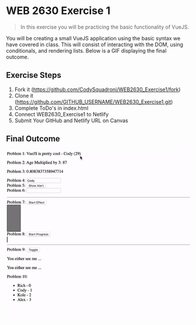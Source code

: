 # WEB 2630 Exercise 1
> In this exercise you will be practicing the basic functionality of VueJS.

You will be creating a small VueJS application using the basic syntax we have covered in class. This will consist of interacting with the DOM, using conditionals, and rendering lists. Below is a GIF displaying the final outcome.

## Exercise Steps

1. Fork it (<https://github.com/CodySquadroni/WEB2630_Exercise1/fork>)
2. Clone it (<https://github.com/GITHUB_USERNAME/WEB2630_Exercise1.git>)
3. Complete ToDo's in index.html
4. Connect WEB2630_Exercise1 to Netlify
5. Submit Your GitHub and Netlify URL on Canvas

## Final Outcome

![](Exercise1_Finished.gif)